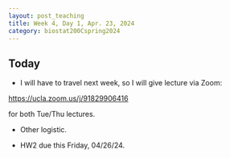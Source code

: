 ```yaml
---
layout: post_teaching
title: Week 4, Day 1, Apr. 23, 2024
category: biostat200Cspring2024
---
```


## Today
* I will have to travel next week, so I will give lecture via Zoom: 

<https://ucla.zoom.us/j/91829906416> 

for both Tue/Thu lectures.

* Other logistic.

* HW2 due this Friday, 04/26/24.


